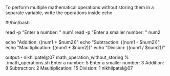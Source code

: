 To perform multiple mathematical operations without storing them in a separate variable, write the operations inside echo

#!/bin/bash

read -p "Enter a number: " num1
read -p "Enter a smaller number: " num2

echo "Addition: $(($num1 + $num2))"
echo "Subtraction: $(($num1 - $num2))"
echo "Maultiplication: $(($num1 * $num2))"
echo "Division: $(($num1 / $num2))"


output:-
nikhilpatel@07 math_operation_without_storing % ./math_operations.sh 
Enter a number: 5
Enter a smaller number: 3
Addition: 8
Subtraction: 2
Maultiplication: 15
Division: 1
nikhilpatel@07